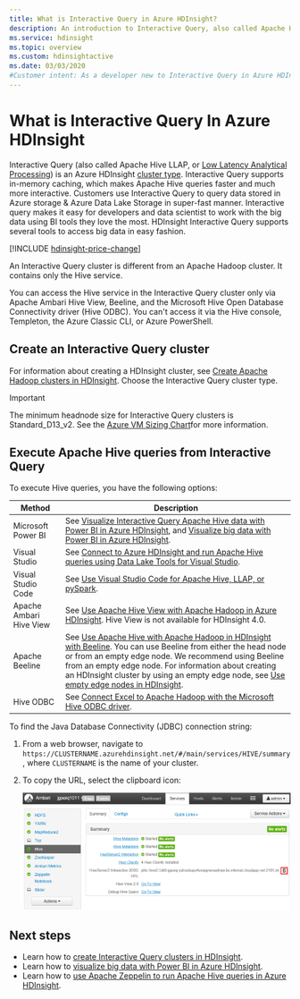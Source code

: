 ```yaml
---
title: What is Interactive Query in Azure HDInsight?
description: An introduction to Interactive Query, also called Apache Hive LLAP, In Azure HDInsight
ms.service: hdinsight
ms.topic: overview
ms.custom: hdinsightactive
ms.date: 03/03/2020
#Customer intent: As a developer new to Interactive Query in Azure HDInsight, I want to have a basic understanding of Interactive Query so I can decide if I want to use it rather than build my own cluster.
---
```


# What is Interactive Query In Azure HDInsight

Interactive Query (also called Apache Hive LLAP, or [Low Latency Analytical Processing](https://cwiki.apache.org/confluence/display/Hive/LLAP)) is an Azure HDInsight [cluster type](../hdinsight-hadoop-provision-linux-clusters.md#cluster-type). Interactive Query supports in-memory caching, which makes Apache Hive queries faster and much more interactive. Customers use Interactive Query to query data stored in Azure storage & Azure Data Lake Storage in super-fast manner. Interactive query makes it easy for developers and data scientist to work with the big data using BI tools they love the most. HDInsight Interactive Query supports several tools to access big data in easy fashion.

[!INCLUDE [hdinsight-price-change](../../../includes/hdinsight-enhancements.md)]

An Interactive Query cluster is different from an Apache Hadoop cluster. It contains only the Hive service.

You can access the Hive service in the Interactive Query cluster only via Apache Ambari Hive View, Beeline, and the Microsoft Hive Open Database Connectivity driver (Hive ODBC). You can't access it via the Hive console, Templeton, the Azure Classic CLI, or Azure PowerShell.

## Create an Interactive Query cluster

For information about creating a HDInsight cluster, see [Create Apache Hadoop clusters in HDInsight](../hdinsight-hadoop-provision-linux-clusters.md). Choose the Interactive Query cluster type.

> [!IMPORTANT]
> The minimum headnode size for Interactive Query clusters is Standard_D13_v2. See the [Azure VM Sizing Chart](../../cloud-services/cloud-services-sizes-specs.md#dv2-series)for more information.

## Execute Apache Hive queries from Interactive Query

To execute Hive queries, you have the following options:

|Method |Description |
|---|---|
|Microsoft Power BI|See [Visualize Interactive Query Apache Hive data with Power BI in Azure HDInsight](./apache-hadoop-connect-hive-power-bi-directquery.md), and [Visualize big data with Power BI in Azure HDInsight](../hadoop/apache-hadoop-connect-hive-power-bi.md).|
|Visual Studio|See [Connect to Azure HDInsight and run Apache Hive queries using Data Lake Tools for Visual Studio](../hadoop/apache-hadoop-visual-studio-tools-get-started.md#run-interactive-apache-hive-queries).|
|Visual Studio Code|See [Use Visual Studio Code for Apache Hive, LLAP, or pySpark](../hdinsight-for-vscode.md).|
|Apache Ambari Hive View|See [Use Apache Hive View with Apache Hadoop in Azure HDInsight](../hadoop/apache-hadoop-use-hive-ambari-view.md). Hive View is not available for HDInsight 4.0.|
|Apache Beeline|See [Use Apache Hive with Apache Hadoop in HDInsight with Beeline](../hadoop/apache-hadoop-use-hive-beeline.md). You can use Beeline from either the head node or from an empty edge node. We recommend using Beeline from an empty edge node. For information about creating an HDInsight cluster by using an empty edge node, see [Use empty edge nodes in HDInsight](../hdinsight-apps-use-edge-node.md).|
|Hive ODBC|See [Connect Excel to Apache Hadoop with the Microsoft Hive ODBC driver](../hadoop/apache-hadoop-connect-excel-hive-odbc-driver.md).|

To find the Java Database Connectivity (JDBC) connection string:

1. From a web browser, navigate to `https://CLUSTERNAME.azurehdinsight.net/#/main/services/HIVE/summary`, where `CLUSTERNAME` is the name of your cluster.
1. To copy the URL, select the clipboard icon:

   ![HDInsight Hadoop Interactive Query LLAP JDBC](./media/apache-interactive-query-get-started/hdinsight-hadoop-use-interactive-hive-jdbc.png)

## Next steps

* Learn how to [create Interactive Query clusters in HDInsight](../hdinsight-hadoop-provision-linux-clusters.md).
* Learn how to [visualize big data with Power BI in Azure HDInsight](../hadoop/apache-hadoop-connect-hive-power-bi.md).
* Learn how to [use Apache Zeppelin to run Apache Hive queries in Azure HDInsight](../interactive-query/hdinsight-connect-hive-zeppelin.md).
